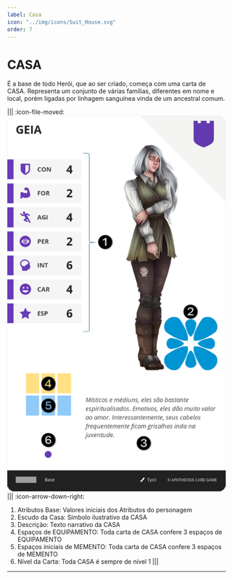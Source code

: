 ```yaml
---
label: Casa
icon: "../img/icons/Suit_House.svg"
order: 7
---
```


# CASA

É a base de todo Herói, que ao ser criado, começa com uma carta de CASA. Representa um conjunto de várias famílias, diferentes em nome e local, porém ligadas por linhagem sanguínea vinda de um ancestral comum.

||| :icon-file-moved:
![](../img/cards/house.png)
||| :icon-arrow-down-right:
1.	Atributos Base: Valores iniciais dos Atributos do personagem
2.	Escudo da Casa: Símbolo ilustrativo da CASA
3.	Descrição: Texto narrativo da CASA
4.	Espaços de EQUIPAMENTO: Toda carta de CASA confere 3 espaços de EQUIPAMENTO
5.	Espaços iniciais de MEMENTO: Toda carta de CASA confere 3 espaços de MEMENTO
6.	Nível da Carta: Toda CASA é sempre de nível 1
|||

---